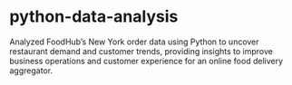 # python-data-analysis
Analyzed FoodHub’s New York order data using Python to uncover restaurant demand and customer trends, providing insights to improve business operations and customer experience for an online food delivery aggregator.
